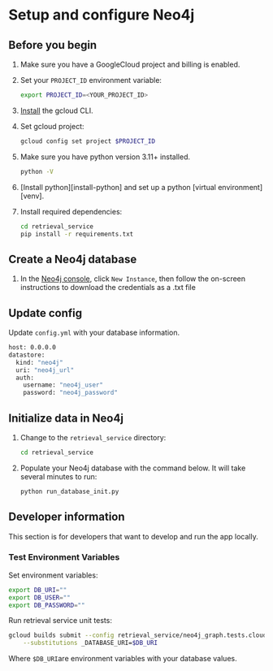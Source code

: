 # Setup and configure Neo4j

## Before you begin

1. Make sure you have a GoogleCloud project and billing is enabled.

1. Set your `PROJECT_ID` environment variable:

    ```bash
    export PROJECT_ID=<YOUR_PROJECT_ID>
    ```

1. [Install](https://cloud.google.com/sdk/docs/install) the gcloud CLI.

1. Set gcloud project:

    ```bash
    gcloud config set project $PROJECT_ID
    ```

1. Make sure you have python version 3.11+ installed.

    ```bash
    python -V
    ```

1. [Install python][install-python] and set up a python [virtual environment][venv].

1. Install required dependencies:
    ```bash
    cd retrieval_service
    pip install -r requirements.txt
    ```

## Create a Neo4j database

1. In the [Neo4j console](https://console.neo4j.io/?product=aura-db&_gl=1*mpkyd1*_ga*NzM2MTEwNTQ4LjE3MTk1MDkyNTA.*_ga_DZP8Z65KK4*MTcyMjYyNzYyOC41OC4xLjE3MjI2MzQyODMuMC4wLjA.*_gcl_aw*R0NMLjE3MjI1NTA5NTcuQ2p3S0NBanc1S3kxQmhBZ0Vpd0E1akd1anR2c0FLbVdqVXB3SXNHTE5VQkEzcjh4Zm9WSjk5ZkdXdnl1UEM4bHI4YmZGSUVmMkM4NTF4b0NVOHNRQXZEX0J3RQ..*_gcl_au*MTY0NDkyNTM4OS4xNzE5NTA5MjUwLjE4NjQyNTUxNDguMTcyMTM3NDE3NS4xNzIxMzc0MTc0*_ga_DL38Q8KGQC*MTcyMjYyNzYyOC41Mi4xLjE3MjI2MzQyODMuMC4wLjA.), click `New Instance`, then follow the on-screen instructions to download the credentials as a .txt file

## Update config

Update `config.yml` with your database information.

```bash
host: 0.0.0.0
datastore:
  kind: "neo4j"
  uri: "neo4j_url"
  auth:
    username: "neo4j_user"
    password: "neo4j_password"
```


## Initialize data in Neo4j

1. Change to the `retrieval_service` directory:

    ```bash
    cd retrieval_service
    ```

2. Populate your Neo4j database with the command below. It will take several minutes to run:

    ```bash
    python run_database_init.py
    ```

## Developer information

This section is for developers that want to develop and run the app locally.

### Test Environment Variables

Set environment variables:

```bash
export DB_URI=""
export DB_USER=""
export DB_PASSWORD=""
```

Run retrieval service unit tests:

```bash
gcloud builds submit --config retrieval_service/neo4j_graph.tests.cloudbuild.yaml \
    --substitutions _DATABASE_URI=$DB_URI
```

Where `$DB_URI`are environment variables with your database values.
